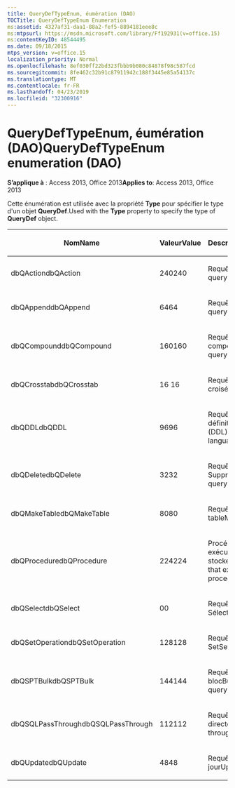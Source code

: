 ```yaml
---
title: QueryDefTypeEnum, éumération (DAO)
TOCTitle: QueryDefTypeEnum Enumeration
ms:assetid: 4327af31-daa1-88a2-fef5-8894181eee8c
ms:mtpsurl: https://msdn.microsoft.com/library/Ff192931(v=office.15)
ms:contentKeyID: 48544495
ms.date: 09/18/2015
mtps_version: v=office.15
localization_priority: Normal
ms.openlocfilehash: 8ef030ff22bd323fbbb9b080c84878f98c587fcd
ms.sourcegitcommit: 8fe462c32b91c87911942c188f3445e85a54137c
ms.translationtype: MT
ms.contentlocale: fr-FR
ms.lasthandoff: 04/23/2019
ms.locfileid: "32300916"
---
```

# <a name="querydeftypeenum-enumeration-dao"></a><span data-ttu-id="37b56-102">QueryDefTypeEnum, éumération (DAO)</span><span class="sxs-lookup"><span data-stu-id="37b56-102">QueryDefTypeEnum enumeration (DAO)</span></span>


<span data-ttu-id="37b56-103">**S’applique à** : Access 2013, Office 2013</span><span class="sxs-lookup"><span data-stu-id="37b56-103">**Applies to**: Access 2013, Office 2013</span></span>

<span data-ttu-id="37b56-104">Cette énumération est utilisée avec la propriété **Type** pour spécifier le type d'un objet **QueryDef**.</span><span class="sxs-lookup"><span data-stu-id="37b56-104">Used with the **Type** property to specify the type of **QueryDef** object.</span></span>

<table>
<colgroup>
<col style="width: 33%" />
<col style="width: 33%" />
<col style="width: 33%" />
</colgroup>
<thead>
<tr class="header">
<th><p><span data-ttu-id="37b56-105">Nom</span><span class="sxs-lookup"><span data-stu-id="37b56-105">Name</span></span></p></th>
<th><p><span data-ttu-id="37b56-106">Valeur</span><span class="sxs-lookup"><span data-stu-id="37b56-106">Value</span></span></p></th>
<th><p><span data-ttu-id="37b56-107">Description</span><span class="sxs-lookup"><span data-stu-id="37b56-107">Description</span></span></p></th>
</tr>
</thead>
<tbody>
<tr class="odd">
<td><p><span data-ttu-id="37b56-108">dbQAction</span><span class="sxs-lookup"><span data-stu-id="37b56-108">dbQAction</span></span></p></td>
<td><p><span data-ttu-id="37b56-109">240</span><span class="sxs-lookup"><span data-stu-id="37b56-109">240</span></span></p></td>
<td><p><span data-ttu-id="37b56-110">Requête Action</span><span class="sxs-lookup"><span data-stu-id="37b56-110">Action query</span></span></p></td>
</tr>
<tr class="even">
<td><p><span data-ttu-id="37b56-111">dbQAppend</span><span class="sxs-lookup"><span data-stu-id="37b56-111">dbQAppend</span></span></p></td>
<td><p><span data-ttu-id="37b56-112">64</span><span class="sxs-lookup"><span data-stu-id="37b56-112">64</span></span></p></td>
<td><p><span data-ttu-id="37b56-113">Requête Ajout</span><span class="sxs-lookup"><span data-stu-id="37b56-113">Append query</span></span></p></td>
</tr>
<tr class="odd">
<td><p><span data-ttu-id="37b56-114">dbQCompound</span><span class="sxs-lookup"><span data-stu-id="37b56-114">dbQCompound</span></span></p></td>
<td><p><span data-ttu-id="37b56-115">160</span><span class="sxs-lookup"><span data-stu-id="37b56-115">160</span></span></p></td>
<td><p><span data-ttu-id="37b56-116">Requête composée</span><span class="sxs-lookup"><span data-stu-id="37b56-116">Compound query</span></span></p></td>
</tr>
<tr class="even">
<td><p><span data-ttu-id="37b56-117">dbQCrosstab</span><span class="sxs-lookup"><span data-stu-id="37b56-117">dbQCrosstab</span></span></p></td>
<td><p><span data-ttu-id="37b56-118">16 </span><span class="sxs-lookup"><span data-stu-id="37b56-118">16</span></span></p></td>
<td><p><span data-ttu-id="37b56-119">Requête analyse croisée</span><span class="sxs-lookup"><span data-stu-id="37b56-119">Crosstab query</span></span></p></td>
</tr>
<tr class="odd">
<td><p><span data-ttu-id="37b56-120">dbQDDL</span><span class="sxs-lookup"><span data-stu-id="37b56-120">dbQDDL</span></span></p></td>
<td><p><span data-ttu-id="37b56-121">96</span><span class="sxs-lookup"><span data-stu-id="37b56-121">96</span></span></p></td>
<td><p><span data-ttu-id="37b56-122">Requête de langage de définition de données (DDL)</span><span class="sxs-lookup"><span data-stu-id="37b56-122">Data-definition language (DDL) query</span></span></p></td>
</tr>
<tr class="even">
<td><p><span data-ttu-id="37b56-123">dbQDelete</span><span class="sxs-lookup"><span data-stu-id="37b56-123">dbQDelete</span></span></p></td>
<td><p><span data-ttu-id="37b56-124">32</span><span class="sxs-lookup"><span data-stu-id="37b56-124">32</span></span></p></td>
<td><p><span data-ttu-id="37b56-125">Requête Suppression</span><span class="sxs-lookup"><span data-stu-id="37b56-125">Delete query</span></span></p></td>
</tr>
<tr class="odd">
<td><p><span data-ttu-id="37b56-126">dbQMakeTable</span><span class="sxs-lookup"><span data-stu-id="37b56-126">dbQMakeTable</span></span></p></td>
<td><p><span data-ttu-id="37b56-127">80</span><span class="sxs-lookup"><span data-stu-id="37b56-127">80</span></span></p></td>
<td><p><span data-ttu-id="37b56-128">Requête Création de table</span><span class="sxs-lookup"><span data-stu-id="37b56-128">Make-table query</span></span></p></td>
</tr>
<tr class="even">
<td><p><span data-ttu-id="37b56-129">dbQProcedure</span><span class="sxs-lookup"><span data-stu-id="37b56-129">dbQProcedure</span></span></p></td>
<td><p><span data-ttu-id="37b56-130">224</span><span class="sxs-lookup"><span data-stu-id="37b56-130">224</span></span></p></td>
<td><p><span data-ttu-id="37b56-131">Procédure SQL qui exécute une procédure stockée</span><span class="sxs-lookup"><span data-stu-id="37b56-131">SQL procedure that executes a stored procedure</span></span></p></td>
</tr>
<tr class="odd">
<td><p><span data-ttu-id="37b56-132">dbQSelect</span><span class="sxs-lookup"><span data-stu-id="37b56-132">dbQSelect</span></span></p></td>
<td><p><span data-ttu-id="37b56-133">0</span><span class="sxs-lookup"><span data-stu-id="37b56-133">0</span></span></p></td>
<td><p><span data-ttu-id="37b56-134">Requête Sélection</span><span class="sxs-lookup"><span data-stu-id="37b56-134">Select query</span></span></p></td>
</tr>
<tr class="even">
<td><p><span data-ttu-id="37b56-135">dbQSetOperation</span><span class="sxs-lookup"><span data-stu-id="37b56-135">dbQSetOperation</span></span></p></td>
<td><p><span data-ttu-id="37b56-136">128</span><span class="sxs-lookup"><span data-stu-id="37b56-136">128</span></span></p></td>
<td><p><span data-ttu-id="37b56-137">Requête d'opération Set</span><span class="sxs-lookup"><span data-stu-id="37b56-137">Set operation query</span></span></p></td>
</tr>
<tr class="odd">
<td><p><span data-ttu-id="37b56-138">dbQSPTBulk</span><span class="sxs-lookup"><span data-stu-id="37b56-138">dbQSPTBulk</span></span></p></td>
<td><p><span data-ttu-id="37b56-139">144</span><span class="sxs-lookup"><span data-stu-id="37b56-139">144</span></span></p></td>
<td><p><span data-ttu-id="37b56-140">Requête d'opération en bloc</span><span class="sxs-lookup"><span data-stu-id="37b56-140">Bulk operation query</span></span></p></td>
</tr>
<tr class="even">
<td><p><span data-ttu-id="37b56-141">dbQSQLPassThrough</span><span class="sxs-lookup"><span data-stu-id="37b56-141">dbQSQLPassThrough</span></span></p></td>
<td><p><span data-ttu-id="37b56-142">112</span><span class="sxs-lookup"><span data-stu-id="37b56-142">112</span></span></p></td>
<td><p><span data-ttu-id="37b56-143">Requête SQL directe</span><span class="sxs-lookup"><span data-stu-id="37b56-143">SQL pass-through query</span></span></p></td>
</tr>
<tr class="odd">
<td><p><span data-ttu-id="37b56-144">dbQUpdate</span><span class="sxs-lookup"><span data-stu-id="37b56-144">dbQUpdate</span></span></p></td>
<td><p><span data-ttu-id="37b56-145">48</span><span class="sxs-lookup"><span data-stu-id="37b56-145">48</span></span></p></td>
<td><p><span data-ttu-id="37b56-146">Requête Mise à jour</span><span class="sxs-lookup"><span data-stu-id="37b56-146">Update query</span></span></p></td>
</tr>
</tbody>
</table>

